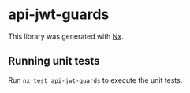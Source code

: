 # api-jwt-guards

This library was generated with [Nx](https://nx.dev).

## Running unit tests

Run `nx test api-jwt-guards` to execute the unit tests.

